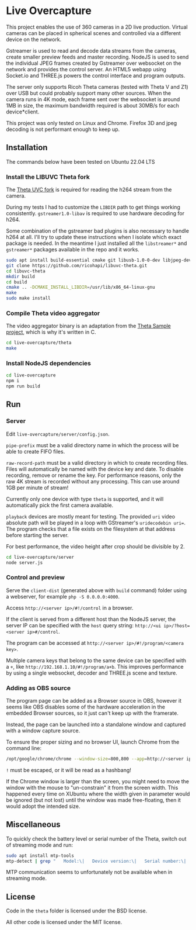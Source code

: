 # Live Overcapture

This project enables the use of 360 cameras in a 2D live production.
Virtual cameras can be placed in spherical scenes and controlled via a different device on the network.

Gstreamer is used to read and decode data streams from the cameras, create smaller preview feeds and master recording.
NodeJS is used to send the individual JPEG frames created by Gstreamer over websocket on the network and provides the control server.
An HTML5 webapp using Socket.io and THREE.js powers the control interface and program outputs.

The server only supports Ricoh Theta cameras (tested with Theta V and Z1) over USB but could probably support many other sources.
When the camera runs in 4K mode, each frame sent over the websocket is around 1MB in size, the maximum bandwidth required is about 30MB/s for each device*client.

This project was only tested on Linux and Chrome.
Firefox 3D and jpeg decoding is not performant enough to keep up.

## Installation

The commands below have been tested on Ubuntu 22.04 LTS

### Install the LIBUVC Theta fork

The [Theta UVC fork](https://github.com/ricohapi/libuvc-theta) is required for reading the h264 stream from the camera.

During my tests I had to customize the `LIBDIR` path to get things working consistently.
`gstreamer1.0-libav` is required to use hardware decoding for h264.

Some combination of the gstreamer bad plugins is also necessary to handle h264 at all.
I'll try to update these instructions when I isolate which exact package is needed.
In the meantime I just installed all the `libstreamer*` and `gstreamer*` packages available in the repo and it works.

```sh
sudo apt install build-essential cmake git libusb-1.0-0-dev libjpeg-dev gstreamer1.0-libav
git clone https://github.com/ricohapi/libuvc-theta.git
cd libuvc-theta
mkdir build
cd build
cmake .. -DCMAKE_INSTALL_LIBDIR=/usr/lib/x86_64-linux-gnu
make
sudo make install
```

### Compile Theta video aggregator

The video aggregator binary is an adaptation from the [Theta Sample project](https://github.com/ricohapi/libuvc-theta-sample), which is why it's written in C.

```sh
cd live-overcapture/theta
make
```

### Install NodeJS dependencies

```sh
cd live-overcapture
npm i
npm run build
```

## Run

### Server

Edit `live-overcapture/server/config.json`.

`pipe-prefix` must be a valid directory name in which the process will be able to create FIFO files.

`raw-record-path` must be a valid directory in which to create recording files.
Files will automatically be named with the device key and date.
To disable recording, remove or rename the key.
For performance reasons, only the raw 4K stream is recorded without any processing.
This can use around 1GB per minute of stream!

Currently only one device with type `theta` is supported, and it will automatically pick the first camera available.

`playback` devices are mostly meant for testing.
The provided `uri` video absolute path will be played in a loop with GStreamer's `uridecodebin uri=`.
The program checks that a file exists on the filesystem at that address before starting the server.

For best performance, the video height after crop should be divisible by 2.

```sh
cd live-overcapture/server
node server.js
```

### Control and preview

Serve the `client-dist` (generated above with `build` command) folder using a webserver, for example `php -S 0.0.0.0:4000`.

Access `http://<server ip>/#!/control` in a browser.

If the client is served from a different host than the NodeJS server, the server IP can be specified with the `host` query string: `http://<ui ip>/?host=<server ip>#/control`.

The program can be accessed at `http://<server ip>/#!/program/<camera key>`.

Multiple camera keys that belong to the same device can be specified with a `+`, like `http://192.168.1.10/#!/program/a+b`.
This improves performance by using a single websocket, decoder and THREE.js scene and texture.

### Adding as OBS source

The program page can be added as a Browser source in OBS, however it seems like OBS disables some of the hardware acceleration in the embedded Browser sources, so it just can't keep up with the framerate.

Instead, the page can be launched into a standalone window and captured with a window capture source.

To ensure the proper sizing and no browser UI, launch Chrome from the command line:

```sh
/opt/google/chrome/chrome --window-size=800,800 --app=http://<server ip>/#\!/program/<camera key>
```

`!` must be escaped, or it will be read as a hashbang!

If the Chrome window is larger than the screen, you might need to move the window with the mouse to "un-constrain" it from the screen width.
This happened every time on XUbuntu where the width given in parameter would be ignored (but not lost) until the window was made free-floating, then it would adopt the intended size.

## Miscellaneous

To quickly check the battery level or serial number of the Theta, switch out of streaming mode and run:

```sh
sudo apt install mtp-tools
mtp-detect | grep "   Model:\|   Device version:\|   Serial number:\|   Battery level"
```

MTP communication seems to unfortunately not be available when in streaming mode.

## License

Code in the `theta` folder is licensed under the BSD license.

All other code is licensed under the MIT license.
